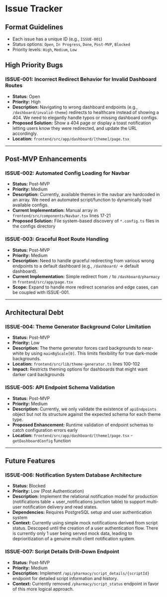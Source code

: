 # Issue Tracker

## Format Guidelines

- Each issue has a unique ID (e.g., `ISSUE-001`)
- Status options: `Open`, `In Progress`, `Done`, `Post-MVP`, `Blocked`
- Priority levels: `High`, `Medium`, `Low`

## High Priority Bugs

### ISSUE-001: Incorrect Redirect Behavior for Invalid Dashboard Routes

- **Status:** Open
- **Priority:** High
- **Description:** Navigating to wrong dashboard endpoints (e.g., `/dashboard/invalid-theme`) redirects to healthcare instead of showing a 404. We need to elegantly handle typos or missing dashboard configs.
- **Proposed Solution:** Show a 404 page or display a toast notification letting users know they were redirected, and update the URL accordingly.
- **Location:** `frontend/src/app/dashboard/[theme]/page.tsx`

---

## Post-MVP Enhancements

### ISSUE-002: Automated Config Loading for Navbar

- **Status:** Post-MVP
- **Priority:** Medium
- **Description:** Currently, available themes in the navbar are hardcoded in an array. We need an automated script/function to dynamically load available configs.
- **Current Implementation:** Manual array in `frontend/src/components/Navbar.tsx` lines 17-21
- **Proposed Solution:** File system-based discovery of `*.config.ts` files in the configs directory

### ISSUE-003: Graceful Root Route Handling

- **Status:** Post-MVP
- **Priority:** Medium
- **Description:** Need to handle graceful redirecting from various wrong endpoints to a default dashboard (e.g., `/dashboard/` → default dashboard).
- **Current Implementation:** Simple redirect from `/` to `/dashboard/pharmacy` in `frontend/src/app/page.tsx`
- **Scope:** Expand to handle more redirect scenarios and edge cases, can be coupled with ISSUE-001.

---

## Architectural Debt

### ISSUE-004: Theme Generator Background Color Limitation

- **Status:** Post-MVP
- **Priority:** Low
- **Description:** The theme generator forces card backgrounds to near-white by using `mainBgScale[0]`. This limits flexibility for true dark-mode backgrounds.
- **Location:** `frontend/src/lib/theme-generator.ts` lines 100-102
- **Impact:** Restricts theming options for dashboards that might want darker card backgrounds

### ISSUE-005: API Endpoint Schema Validation

- **Status:** Post-MVP
- **Priority:** Medium
- **Description:** Currently, we only validate the existence of `apiEndpoints` object but not its structure against the expected schema for each theme type.
- **Proposed Enhancement:** Runtime validation of endpoint schemas to catch configuration errors early
- **Location:** `frontend/src/app/dashboard/[theme]/page.tsx` - `getDashboardConfig` function

---

## Future Features

### ISSUE-006: Notification System Database Architecture

- **Status:** Blocked
- **Priority:** Low (Post Authentication)
- **Description:** Implement the relational notification model for production (notifications table + user_notifications junction table) to support multi-user notification delivery and read states.
- **Dependencies:** Requires PostgreSQL setup and user authentication system
- **Context:** Currently using simple mock notifications derived from script status. Descoped until the creation of a user authentication flow. There is currently only 1 user
  being served mock data, leading to deprioritization of a genuine multi client notification system.

### ISSUE-007: Script Details Drill-Down Endpoint

- **Status:** Post-MVP
- **Priority:** Medium
- **Description:** Implement `/api/pharmacy/script_details/{scriptId}` endpoint for detailed script information and history.
- **Context:** Currently removed `/pharmacy/script_status` endpoint in favor of this more logical approach.
